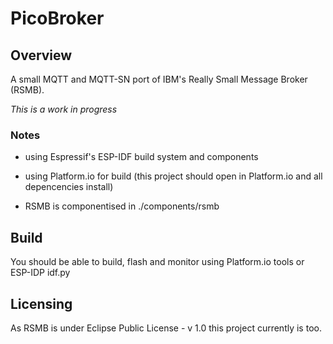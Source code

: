 # PicoBroker

## Overview

A small MQTT and MQTT-SN port of IBM's Really Small Message Broker (RSMB).

*This is a work in progress*

### Notes

- using Espressif's ESP-IDF build system and components
- using Platform.io for build (this project should open in Platform.io and all depencencies install)

- RSMB is componentised in ./components/rsmb

## Build

You should be able to build, flash and monitor using Platform.io tools or ESP-IDP idf.py

## Licensing

As RSMB is under Eclipse Public License - v 1.0 this project currently is too.

